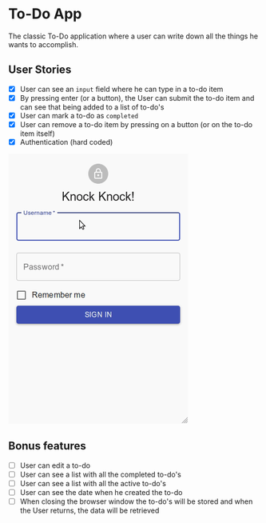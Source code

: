 # To-Do App

The classic To-Do application where a user can write down all the things he wants to accomplish.

## User Stories

-   [x] User can see an `input` field where he can type in a to-do item
-   [x] By pressing enter (or a button), the User can submit the to-do item and can see that being added to a list of to-do's
-   [x] User can mark a to-do as `completed`
-   [x] User can remove a to-do item by pressing on a button (or on the to-do item itself)
-   [x] Authentication (hard coded)

![](./todolist3.gif)
## Bonus features

-   [ ] User can edit a to-do
-   [ ] User can see a list with all the completed to-do's
-   [ ] User can see a list with all the active to-do's
-   [ ] User can see the date when he created the to-do
-   [ ] When closing the browser window the to-do's will be stored and when the User returns, the data will be retrieved